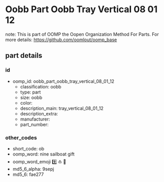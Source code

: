 # Oobb Part Oobb Tray Vertical 08 01 12  

note: This is part of OOMP the Oopen Organization Method For Parts. For more details: https://github.com/oomlout/oomp_base

##  part details





### id
* oomp_id: oobb_part_oobb_tray_vertical_08_01_12
  * classification: oobb
  * type: part
  * size: oobb
  * color: 
  * description_main: tray_vertical_08_01_12
  * description_extra: 
  * manufacturer: 
  * part_number: 

### other_codes
* short_code: ob
* oomp_word: nine sailboat gift
* oomp_word_emoji :nine: :sailboat: :gift:
* md5_6_alpha: 9sepj
* md5_6: fae277